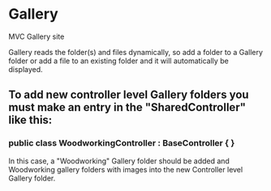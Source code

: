 # Gallery
MVC Gallery site

Gallery reads the folder(s) and files dynamically, so add a folder to a Gallery folder or add a file to an existing folder and it will automatically be displayed.

## To add new controller level Gallery folders you must make an entry in the "SharedController" like this:

### public class WoodworkingController : BaseController { }

In this case, a "Woodworking" Gallery folder should be added and Woodworking gallery folders with images into the new Controller level Gallery folder. 
